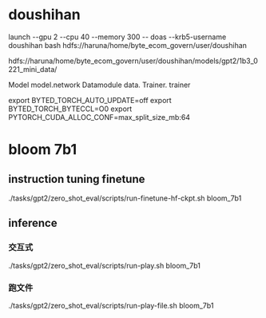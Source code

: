 # doushihan

launch --gpu 2 --cpu 40 --memory 300 -- doas --krb5-username doushihan bash
hdfs://haruna/home/byte_ecom_govern/user/doushihan

hdfs://haruna/home/byte_ecom_govern/user/doushihan/models/gpt2/1b3_0221_mini_data/

Model       model.network
Datamodule  data.
Trainer.    trainer

export BYTED_TORCH_AUTO_UPDATE=off
export BYTED_TORCH_BYTECCL=O0
export PYTORCH_CUDA_ALLOC_CONF=max_split_size_mb:64


# bloom 7b1

## instruction tuning finetune
./tasks/gpt2/zero_shot_eval/scripts/run-finetune-hf-ckpt.sh bloom_7b1

## inference
### 交互式
./tasks/gpt2/zero_shot_eval/scripts/run-play.sh bloom_7b1

### 跑文件
./tasks/gpt2/zero_shot_eval/scripts/run-play-file.sh bloom_7b1
